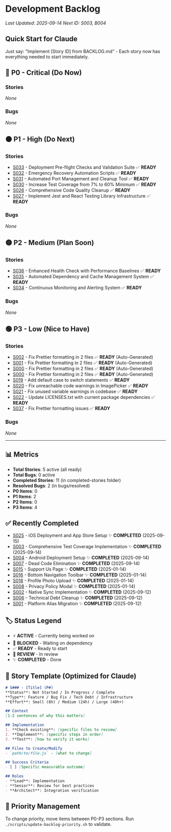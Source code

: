 # Development Backlog

*Last Updated: 2025-09-14*
*Next ID: S003, B004*

## Quick Start for Claude
Just say: "Implement [Story ID] from BACKLOG.md" - Each story now has everything needed to start immediately.

## 🔴 P0 - Critical (Do Now)
### Stories
*None*

### Bugs
*None*

## 🟠 P1 - High (Do Next)
### Stories
- [S033](backlog/S033-deployment-pre-flight-checks-and-validation-suite.md) - Deployment Pre-flight Checks and Validation Suite ✅ **READY**
- [S032](backlog/S032-emergency-recovery-automation-scripts.md) - Emergency Recovery Automation Scripts ✅ **READY**
- [S031](backlog/S031-automated-port-management-and-cleanup-tool.md) - Automated Port Management and Cleanup Tool ✅ **READY**
- [S030](backlog/S030-increase-test-coverage-from-7-to-60-minimum.md) - Increase Test Coverage from 7% to 60% Minimum ✅ **READY**
- [S026](backlog/S026-comprehensive-code-quality-cleanup.md) - Comprehensive Code Quality Cleanup ✅ **READY**
- [S027](backlog/S027-implement-jest-and-react-testing-library-infrastructure.md) - Implement Jest and React Testing Library Infrastructure ✅ **READY**

### Bugs
*None*

## 🟡 P2 - Medium (Plan Soon)
### Stories
- [S036](backlog/S036-enhanced-health-check-with-performance-baselines.md) - Enhanced Health Check with Performance Baselines ✅ **READY**
- [S035](backlog/S035-automated-dependency-and-cache-management-system.md) - Automated Dependency and Cache Management System ✅ **READY**
- [S034](backlog/S034-continuous-monitoring-and-alerting-system.md) - Continuous Monitoring and Alerting System ✅ **READY**

### Bugs
*None*

## 🟢 P3 - Low (Nice to Have)
### Stories
- [S002](backlog/S002-fixprettierformattingin2files.md) - Fix Prettier formatting in 2 files ✅ **READY** (Auto-Generated)
- [S001](backlog/S001-fixprettierformattingin2files.md) - Fix Prettier formatting in 2 files ✅ **READY** (Auto-Generated)
- [S000](backlog/S000-fixprettierformattingin2files.md) - Fix Prettier formatting in 2 files ✅ **READY** (Auto-Generated)
- [S000](backlog/S000-fixprettierformattingin2files.md) - Fix Prettier formatting in 2 files ✅ **READY** (Auto-Generated)
- [S019](backlog/S019-add-default-case-to-switch-statements.md) - Add default case to switch statements ✅ **READY**
- [S020](backlog/S020-fix-unreachable-code-warnings-in-imagepicker.md) - Fix unreachable code warnings in ImagePicker ✅ **READY**
- [S021](backlog/S021-fix-unused-variable-warnings-in-codebase.md) - Fix unused variable warnings in codebase ✅ **READY**
- [S022](backlog/S022-update-licensestxt-with-current-package-dependencies.md) - Update LICENSES.txt with current package dependencies ✅ **READY**
- [S037](backlog/S037-fix-prettier-formatting-issues.md) - Fix Prettier formatting issues ✅ **READY**

### Bugs
*None*

---

## 📊 Metrics
- **Total Stories**: 5 active (all ready)
- **Total Bugs**: 0 active
- **Completed Stories**: 11 (in completed-stories folder)
- **Resolved Bugs**: 2 (in bugs/resolved)
- **P0 Items**: 0
- **P1 Items**: 2
- **P2 Items**: 0
- **P3 Items**: 4

## ✅ Recently Completed
- [S025](completed-stories/S025-ios-deployment-and-app-store-setup-COMPLETED.md) - iOS Deployment and App Store Setup ✨ **COMPLETED** (2025-09-15)
- [S003](completed-stories/S003-test-coverage-COMPLETED.md) - Comprehensive Test Coverage Implementation ✨ **COMPLETED** (2025-09-14)
- [S004](completed-stories/S004-android-deployment-COMPLETED.md) - Android Deployment Setup ✨ **COMPLETED** (2025-09-14)
- [S007](completed-stories/S007-dead-code-elimination-COMPLETED.md) - Dead Code Elimination ✨ **COMPLETED** (2025-09-14)
- [S015](completed-stories/S015-support-us-page-COMPLETED.md) - Support Us Page ✨ **COMPLETED** (2025-01-14)
- [S016](completed-stories/S016-bottom-navigation-toolbar-COMPLETED.md) - Bottom Navigation Toolbar ✨ **COMPLETED** (2025-01-14)
- [S018](completed-stories/S018-profile-photo-upload-COMPLETED.md) - Profile Photo Upload ✨ **COMPLETED** (2025-01-14)
- [S008](completed-stories/S008-privacy-policy-COMPLETED.md) - Privacy Policy Modal ✨ **COMPLETED** (2025-01-14)
- [S002](backlog/closed/S002-native-sync-implementation.md) - Native Sync Implementation ✨ **COMPLETED** (2025-09-12)
- [S006](backlog/closed/S006-technical-debt-cleanup-and-documentation-update.md) - Technical Debt Cleanup ✨ **COMPLETED** (2025-09-12)
- [S001](backlog/closed/S001-platform-alias-migration.md) - Platform Alias Migration ✨ **COMPLETED** (2025-09-12)

## 🏷️ Status Legend
- ⚡ **ACTIVE** - Currently being worked on
- 🔄 **BLOCKED** - Waiting on dependency
- ✅ **READY** - Ready to start
- 🎯 **REVIEW** - In review
- ✨ **COMPLETED** - Done

## 📝 Story Template (Optimized for Claude)
```markdown
# S### - [Title] (P#)
**Status**: Not Started / In Progress / Complete
**Type**: Feature / Bug Fix / Tech Debt / Infrastructure
**Effort**: Small (8h) / Medium (24h) / Large (40h+)

## Context
[1-2 sentences of why this matters]

## Implementation
1. **Check existing**: [specific files to review]
2. **Implement**: [specific steps in order]
3. **Test**: [how to verify it works]

## Files to Create/Modify
- `path/to/file.js` - [what to change]

## Success Criteria
- [ ] [Specific measurable outcome]

## Roles
- **Lead**: Implementation
- **Senior**: Review for best practices
- **Architect**: Integration verification
```

## 🔄 Priority Management
To change priority, move items between P0-P3 sections.
Run `./scripts/update-backlog-priority.sh` to validate.